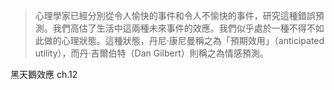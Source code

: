 > 心理學家已經分別從令人愉快的事件和令人不愉快的事件，研究這種錯誤預測。我們高估了生活中這兩種未來事件的效應。我們似乎處於一種不得不如此做的心理狀態。這種狀態，丹尼·康尼曼稱之為「預期效用」（anticipated utility），而丹·吉爾伯特（Dan Gilbert）則稱之為情感預測。

黑天鵝效應 ch.12